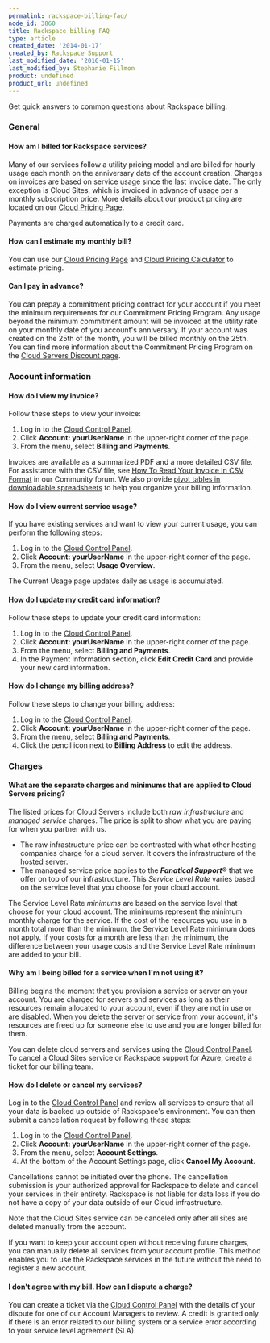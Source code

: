 ```yaml
---
permalink: rackspace-billing-faq/
node_id: 3860
title: Rackspace billing FAQ
type: article
created_date: '2014-01-17'
created_by: Rackspace Support
last_modified_date: '2016-01-15'
last_modified_by: Stephanie Fillmon
product: undefined
product_url: undefined
---
```


Get quick answers to common questions about Rackspace billing.

### General

#### How am I billed for Rackspace services?

Many of our services follow a utility pricing model and are billed for
hourly usage each month on the anniversary date of the account creation.
 Charges on invoices are based on service usage since the last invoice
date.  The only exception is Cloud Sites, which is invoiced in advance
of usage per a monthly subscription price.  More details about our
product pricing are located on our [Cloud Pricing Page](http://www.rackspace.com/cloud/public-pricing/).

Payments are charged automatically to a credit card.

#### How can I estimate my monthly bill?

You can use our [Cloud Pricing Page](http://www.rackspace.com/cloud/public-pricing/) and [Cloud Pricing Calculator](http://www.rackspace.com/calculator/) to estimate pricing.

#### Can I pay in advance?

You can prepay a commitment pricing contract for your account if you
meet the minimum requirements for our Commitment Pricing Program.  Any
usage beyond the minimum commitment amount will be invoiced at the
utility rate on your monthly date of you account's anniversary.  If your
account was created on the 25th of the month, you will be billed monthly
on the 25th. You can find more information about the Commitment Pricing
Program on the [Cloud Servers Discount page](http://www.rackspace.com/cloud/servers/discounts/).

### Account information

#### How do I view my invoice?

Follow these steps to view your invoice:

1.  Log in to the [Cloud Control Panel](https://mycloud.rackspace.com).
2.  Click **Account: yourUserName** in the upper-right corner of
    the page.
3.  From the menu, select **Billing and Payments**.

Invoices are available as a summarized PDF and a more detailed CSV file.
For assistance with the CSV file, see [How To Read Your Invoice In CSV Format](https://community.rackspace.com/products/f/25/t/4950) in our
Community forum. We also provide [pivot tables in downloadable spreadsheets](/how-to/use-pivot-tables-with-your-cloud-billing-invoice)
to help you organize your billing information.

#### How do I view current service usage?

If you have existing services and want to view your current usage, you
can perform the following steps:

1.  Log in to the [Cloud Control Panel](https://mycloud.rackspace.com).
2.  Click **Account: yourUserName** in the upper-right corner of
    the page.
3.  From the menu, select **Usage Overview**.

The Current Usage page updates daily as usage is
accumulated.

#### How do I update my credit card information?

Follow these steps to update your credit card information:

1.  Log in to the [Cloud Control Panel](https://mycloud.rackspace.com).
2.  Click **Account: yourUserName** in the upper-right corner of
    the page.
3.  From the menu, select **Billing and Payments**.
4.  In the Payment Information section, click **Edit Credit Card** and
    provide your new card information.

#### How do I change my billing address?

Follow these steps to change your billing address:

1.  Log in to the [Cloud Control Panel](https://mycloud.rackspace.com).
2.  Click **Account: yourUserName** in the upper-right corner of
    the page.
3.  From the menu, select **Billing and Payments**.
4.  Click the pencil icon next to **Billing Address** to edit
    the address.

### Charges

#### What are the separate charges and minimums that are applied to Cloud Servers pricing?

The listed prices for Cloud Servers include both *raw
infrastructure* and *managed service* charges. The price is split to
show what you are paying for when you partner with us.

-   The raw infrastructure price can be contrasted with what other
    hosting companies charge for a cloud server.  It covers the
    infrastructure of the hosted server.
-   The managed service price applies to the ***Fanatical Support***&reg;
    that we offer on top of our infrastructure. This *Service Level
    Rate* varies based on the service level that you choose for your
    cloud account.

The Service Level Rate *minimums* are based on the service level that
choose for your cloud account. The minimums represent the minimum
monthly charge for the service.  If the cost of the resources you use in
a month total more than the minimum, the Service Level Rate minimum does
not apply. If your costs for a month are less than the minimum, the
difference between your usage costs and the Service Level Rate minimum
are added to your bill.

#### Why am I being billed for a service when I'm not using it?

Billing begins the moment that you provision a service or server on your
account. You are charged for servers and services as long as their
resources remain allocated to your account, even if they are not in use
or are disabled. When you delete the server or service from your
account, it's resources are freed up for someone else to use and you are
longer billed for them.

You can delete cloud servers and services using the [Cloud Control Panel](http://mycloud.rackspace.com). To cancel a Cloud Sites service
or Rackspace support for Azure, create a ticket for our billing team.

#### How do I delete or cancel my services?

Log in to the [Cloud Control Panel](https://mycloud.rackspace.com/) and
review all services to ensure that all your data is backed up outside of
Rackspace's environment. You can then submit a cancellation request by
following these steps:

1.  Log in to the [Cloud Control Panel](https://mycloud.rackspace.com).
2.  Click **Account: yourUserName** in the upper-right corner of
    the page.
3.  From the menu, select **Account Settings**.
4.  At the bottom of the Account Settings page, click **Cancel My
    Account**.

Cancellations cannot be initiated over the phone. The cancellation
submission is your authorized approval for Rackspace to delete and
cancel your services in their entirety. Rackspace is not liable for data
loss if you do not have a copy of your data outside of our Cloud
infrastructure.

Note that the Cloud Sites service can be canceled only after all sites
are deleted manually from the account.

If you want to keep your account open without receiving future charges,
you can manually delete all services from your account profile.  This
method enables you to use the Rackspace services in the future without
the need to register a new account.

#### I don't agree with my bill. How can I dispute a charge?

You can create a ticket via the [Cloud Control Panel](https://mycloud.rackspace.com/) with the details of your dispute
for one of our Account Managers to review. A credit is granted only if
there is an error related to our billing system or a service error
according to your service level agreement (SLA).
